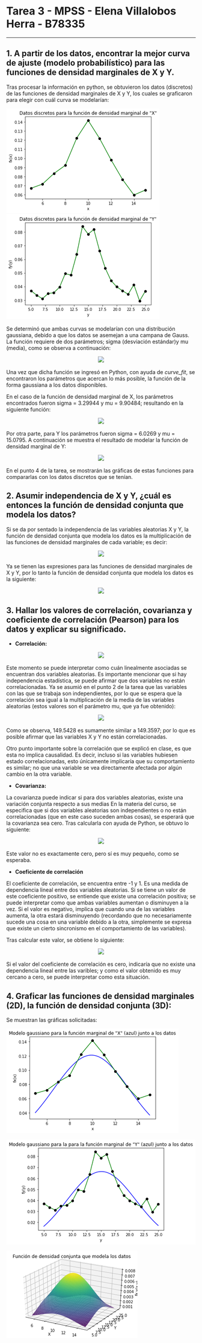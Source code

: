 # Tarea 3 - MPSS - Elena Villalobos Herra - B78335
___
## 1. A partir de los datos, encontrar la mejor curva de ajuste (modelo probabilístico) para las funciones de densidad marginales de X y Y.

Tras procesar la información en python, se obtuvieron los datos (discretos) de las funciones de densidad marginales de X y Y, los cuales se graficaron para elegir con cuál curva se modelarían:

![alt text 1](imagenes/margin_x.png) ![alt text 2](imagenes/margin_y.png)

Se determinó que ambas curvas se modelarían con una distribución gaussiana, debido a que los datos se asemejan a una campana de Gauss. La función requiere de dos parámetros; sigma (desviación estándar)y mu (media), como se observa a continuación:
<p align="center">
  <img src="https://render.githubusercontent.com/render/math?math=f_{X}(x) = \frac{1}{\sqrt{2%20\pi\sigma_x^2}}%20exp{\left[\frac{-(x-\mu)^2}{2\sigma_x^2}\right]}">  
</p> 

Una vez que dicha función se ingresó en Python, con ayuda de *curve_fit*, se encontraron los parámetros que acercan lo más posible, la función de la forma gaussiana a los datos disponibles.

En el caso de la función de densidad marginal de X, los parámetros encontrados fueron sigma = 3.29944 y mu = 9.90484; resultando en la siguiente función:

<p align="center">
  <img src="https://render.githubusercontent.com/render/math?math=f_{X}(x) = \frac{1}{\sqrt{2%20\pi\cdot10.8860}}%20exp{\left[\frac{-(x-9.9048)^2}{2\cdot10.8860}\right]}">  
</p> 

Por otra parte, para Y los parámetros fueron sigma = 6.0269 y mu = 15.0795. A continuación se muestra el resultado de modelar la función de densidad marginal de Y:

<p align="center">
  <img src="https://render.githubusercontent.com/render/math?math=f_{X}(x) = \frac{1}{\sqrt{2%20\pi\cdot36.3235}}%20exp{\left[\frac{-(x-15.0795)^2}{2\cdot36.3235}\right]}">  
</p> 

En el punto 4 de la tarea, se mostrarán las gráficas de estas funciones para compararlas con los datos discretos que se tenían.

## 2. Asumir independencia de X y Y, ¿cuál es entonces la función de densidad conjunta que modela los datos?

Si se da por sentado la independencia de las variables aleatorias X y Y, la función de densidad conjunta que modela los datos  es la multiplicación de las funciones de densidad marginales de cada variable; es decir:


<p align="center">
  <img src="https://render.githubusercontent.com/render/math?math=f_{x,y}(x,y) = f_x(x)f_y(y)">  
</p>

Ya se tienen las expresiones para las funciones de densidad marginales de X y Y, por lo tanto la función de densidad conjunta que modela los datos es la siguiente:

<p align="center">
  <img src="https://render.githubusercontent.com/render/math?math=f_{x,y}(x,y)=\left(\frac{1}{\sqrt{2%20\pi\cdot10.8860}}%20exp{\left[\frac{-(x-9.9048)^2}{2\cdot10.8860}\right]}\right)\cdot\left(\frac{1}{\sqrt{2%20\pi\cdot36.3235}}%20exp{\left[\frac{-(x-15.0795)^2}{2\cdot36.3235}\right]}\right)">  
</p>  

## 3. Hallar los valores de correlación, covarianza y coeficiente de correlación (Pearson) para los datos y explicar su significado.

- **Correlación:**
<p align="center">
  <img src="https://render.githubusercontent.com/render/math?math=R_{XY} =  149.5428">  
</p>  

Este momento se puede interpretar como cuán linealmente asociadas se encuentran dos variables aleatorias. Es importante mencionar que si hay independencia estadística, se puede afirmar que dos variables no están correlacionadas. Ya se asumió en el punto 2 de la tarea que las variables con las que se trabaja son independientes, por lo que se espera que la correlación sea igual a la multiplicación de la media de las variables aleatorias (estos valores son el parámetro mu, que ya fue obtenido):

<p align="center">
  <img src="https://render.githubusercontent.com/render/math?math=R_{XY} = E[X]E[Y] = 9.9048\cdot15.07945 =149.3597">  
</p>  

Como se observa, 149.5428 es sumamente similar a 149.3597; por lo que es posible afirmar que las variables X y Y no están correlacionadas. 

Otro punto importante sobre la correlación que se explicó en clase, es que esta no implica causalidad. Es decir, incluso si las variables hubiesen estado correlacionadas, esto únicamente implicaría que su comportamiento es similar; no que una variable se vea directamente afectada por algún cambio en la otra variable.

- **Covarianza:**

La covarianza puede indicar si para dos variables aleatorias, existe una variación conjunta respecto a sus medias
En la materia del curso, se especifica que si dos variables aleatorias son independientes o no están correlacionadas (que en este caso suceden ambas cosas), se esperará que la covarianza sea cero. 
Tras calcularla con ayuda de Python, se obtuvo lo siguiente:

<p align="center">
  <img src="https://render.githubusercontent.com/render/math?math=C_{XY} = 0.06669">  
</p> 

Este valor no es exactamente cero, pero sí es muy pequeño, como se esperaba.

- **Coeficiente de correlación**

El coeficiente de correlación, se encuentra entre -1 y 1. Es una medida de dependencia lineal entre dos variables aleatorias. Si se tiene un valor de este coeficiente positivo, se entiende que existe una correlación positiva; se puede interpretar como que ambas variables aumentan o disminuyen a la vez. Si el valor es negativo, implica que cuando una de las variables aumenta, la otra estará disminuyendo (recordando que no necesariamente sucede una cosa en una variable debido a la otra, simplemente se expresa que existe un cierto sincronismo en el comportamiento de las variables). 

Tras calcular este valor, se obtiene lo siguiente:

<p align="center">
  <img src="https://render.githubusercontent.com/render/math?math=\rho =  \frac{C_{XY}}{\sigma_x\sigma_y} = \frac{0.06669}{3.2994\cdot6.0269} = 0.0033">  
  
</p> 

Si el valor del coeficiente de correlación es cero, indicaría que no existe una dependencia lineal entre las varibles; y como el valor obtenido es muy cercano a cero, se puede interpretar como esta situación.

## 4. Graficar las funciones de densidad marginales (2D), la función de densidad conjunta (3D):

Se muestran las gráficas solicitadas:

![alt text 3](imagenes/modelo_x.png)

![alt text 4](imagenes/modelo_y.png)

![alt text 5](imagenes/dens_conjunta.png)
